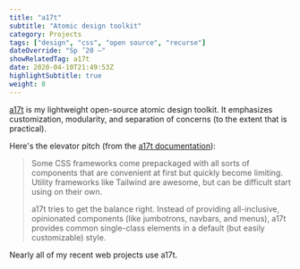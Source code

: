 ```yaml
---
title: "a17t"
subtitle: "Atomic design toolkit"
category: Projects
tags: ["design", "css", "open source", "recurse"]
dateOverride: "Sp ’20 –"
showRelatedTag: a17t
date: 2020-04-10T21:49:53Z
highlightSubtitle: true
weight: 8
---
```


[a17t](https://github.com/milesmcc/a17t) is my lightweight open-source atomic design toolkit. It emphasizes customization, modularity, and separation of concerns (to the extent that is practical).

Here's the elevator pitch (from the [a17t documentation](https://a17t.miles.land)):

> Some CSS frameworks come prepackaged with all sorts of components that are convenient at first but quickly become limiting. Utility frameworks like Tailwind are awesome, but can be difficult start using on their own.
>
> a17t tries to get the balance right. Instead of providing all-inclusive, opinionated components (like jumbotrons, navbars, and menus), a17t provides common single-class elements in a default (but easily customizable) style.

Nearly all of my recent web projects use a17t.